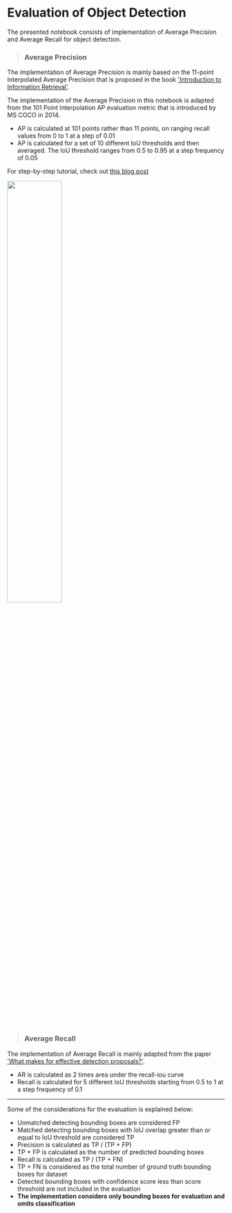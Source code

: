 # Evaluation of Object Detection

The presented notebook consists of implementation of Average Precision and Average Recall for object detection.

>### Average Precision

The implementation of Average Precision is mainly based on the 11-point Interpolated Average Precision that is proposed in the book ['Introduction to Information Retrieval'](https://nlp.stanford.edu/IR-book/html/htmledition/evaluation-of-ranked-retrieval-results-1.html).

The implementation of the Average Precision in this notebook is adapted from the 101 Point Interpolation AP evaluation metric that is introduced by MS COCO in 2014.

- AP is calculated at 101 points rather than 11 points, on ranging recall values from 0 to 1 at a step of 0.01
- AP is calculated for a set of 10 different IoU thresholds and then averaged. The IoU threshold ranges from 0.5 to 0.95 at a step frequency of 0.05

For step-by-step tutorial, check out [this blog post](https://learnopencv.com/mean-average-precision-map-object-detection-model-evaluation-metric/) 

<img src='https://learnopencv.com/wp-content/uploads/2022/08/mean-average-precision-map-how-to-interpolate-11-points-precision.jpg' width=50% height=50% />

>### Average Recall

The implementation of Average Recall is mainly adapted from the paper ['What makes for effective detection proposals?'](https://arxiv.org/pdf/1502.05082.pdf).

- AR is calculated as 2 times area under the recall-iou curve
- Recall is calculated for 5 different IoU thresholds starting from 0.5 to 1 at a step frequency of 0.1

---

Some of the considerations for the evaluation is explained below:

- Unmatched detecting bounding boxes are considered FP
- Matched detecting bounding boxes with IoU overlap greater than or equal to IoU threshold are considered TP
- Precision is calculated as TP / (TP + FP)
- TP + FP is calculated as the number of predicted bounding boxes
- Recall is calculated as TP / (TP + FN)
- TP + FN is considered as the total number of ground truth bounding boxes for dataset
- Detected bounding boxes with confidence score less than score threshold are not included in the evaluation
- **The implementation considers only bounding boxes for evaluation and omits classification**

